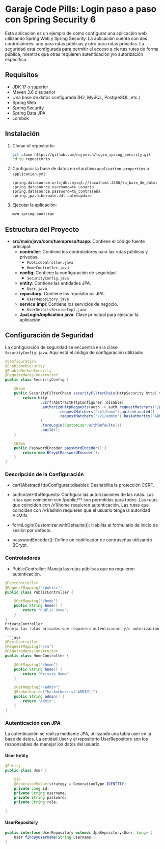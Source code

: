 # Garaje Code Pills: Login paso a paso con Spring Security 6

Esta aplicación es un ejemplo de cómo configurar una aplicación web utilizando Spring Web y Spring Security. La aplicación cuenta con dos controladores: uno para rutas públicas y otro para rutas privadas. La seguridad está configurada para permitir el acceso a ciertas rutas de forma pública, mientras que otras requieren autenticación y/o autorización específica.

## Requisitos

- JDK 17 o superior
- Maven 3.6 o superior
- Una base de datos configurada (H2, MySQL, PostgreSQL, etc.)
- Spring Web
- Spring Security
- Spring Data JPA
- Lombok

## Instalación

1. Clonar el repositorio:
    ```sh
    git clone https://github.com/nujovich/login_spring_security.git
    cd tu_repositorio
    ```

2. Configurar la base de datos en el archivo `application.properties` o `application.yml`:
    ```properties
    spring.datasource.url=jdbc:mysql://localhost:3306/tu_base_de_datos
    spring.datasource.username=tu_usuario
    spring.datasource.password=tu_contraseña
    spring.jpa.hibernate.ddl-auto=update
    ```

3. Ejecutar la aplicación:
    ```sh
    mvn spring-boot:run
    ```

## Estructura del Proyecto

- **src/main/java/com/tuempresa/tuapp**: Contiene el código fuente principal.
    - **controller**: Contiene los controladores para las rutas públicas y privadas.
        - `PublicController.java`
        - `HomeController.java`
    - **config**: Contiene la configuración de seguridad.
        - `SecurityConfig.java`
    - **entity**: Contiene las entidades JPA.
        - `User.java`
    - **repository**: Contiene los repositorios JPA.
        - `UserRepository.java`
    - **service.impl**: Contiene los servicios de negocio.
        - `UserDetailsServiceImpl.java`
    - **JpaLoginApplication.java**: Clase principal para ejecutar la aplicación.

## Configuración de Seguridad

La configuración de seguridad se encuentra en la clase `SecurityConfig.java`. Aquí está el código de configuración utilizado:

```java
@Configuration
@EnableWebSecurity
@EnableMethodSecurity
@RequiredArgsConstructor
public class SecurityConfig {

    @Bean
    public SecurityFilterChain securityFilterChain(HttpSecurity http) throws Exception {
        return http
                .csrf(AbstractHttpConfigurer::disable)
                .authorizeHttpRequests(auth -> auth.requestMatchers("/public/**").permitAll()
                        .requestMatchers("/v1/home").authenticated()
                        .requestMatchers("/v1/admin").hasAuthority("ADMIN").anyRequest().authenticated()
                )
                .formLogin(Customizer.withDefaults())
                .build();
    }

    @Bean
    public PasswordEncoder passwordEncoder() {
        return new BCryptPasswordEncoder();
    }
}
```

### Descripción de la Configuración
- csrf(AbstractHttpConfigurer::disable):
  Deshabilita la protección CSRF.

- authorizeHttpRequests:
  Configura las autorizaciones de las rutas. Las rutas que coinciden con /public/** son permitidas para todos. Las rutas que coinciden con /v1/home requieren autenticación. Las rutas que coinciden con /v1/admin requieren que el usuario tenga la autoridad ADMIN.

- formLogin(Customizer.withDefaults()): Habilita el formulario de inicio de sesión por defecto.
- passwordEncoder(): Define un codificador de contraseñas utilizando BCrypt.

### Controladores
- PublicController: Maneja las rutas públicas que no requieren autenticación.

```java
@RestController
@RequestMapping("/public")
public class PublicController {

    @GetMapping("/home")
    public String home() {
        return "Public Home";
    }
}
PrivateController
Maneja las rutas privadas que requieren autenticación y/o autorización.

```java
@RestController
@RequestMapping("/v1")
@RequiredArgsConstructor
public class HomeController {

    @GetMapping("/home")
    public String home() {
        return "Private Home";
    }

    @GetMapping("/admin")
    @PreAuthorize("hasAuthority('ADMIN')")
    public String admin() {
        return "Admin";
    }
}
```

### Autenticación con JPA
La autenticación se realiza mediante JPA, utilizando una tabla user en la base de datos. La entidad User y el repositorio UserRepository son los responsables de manejar los datos del usuario.

#### User Entity

```java
@Entity
public class User {

    @Id
    @GeneratedValue(strategy = GenerationType.IDENTITY)
    private Long id;
    private String username;
    private String password;
    private String role;

}
```

#### UserRepository

```java
public interface UserRepository extends JpaRepository<User, Long> {
    User findByUsername(String username);
}
```